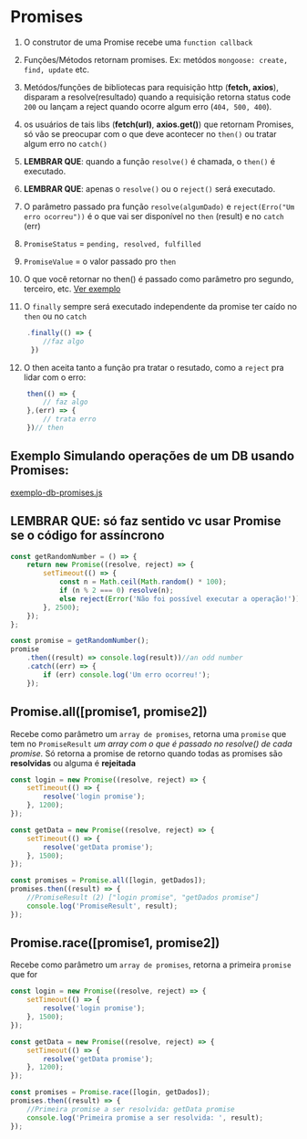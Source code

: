 # Promises

 1. O construtor de uma Promise recebe uma `function callback`

 2. Funções/Métodos retornam promises. Ex:  metódos `mongoose: create, find, update` etc.

 3. Metódos/funções de bibliotecas para requisição http (**fetch, axios**), disparam a resolve(resultado) quando a requisição retorna status code `200` ou lançam a reject quando ocorre algum erro (`404, 500, 400`).
 4. os usuários de tais libs (**fetch(url)**,  **axios.get()**) que retornam Promises, só vão se preocupar com o que deve acontecer no `then()` ou tratar algum erro no `catch()`
 5. **LEMBRAR QUE**: quando a função `resolve()` é chamada, o `then()` é executado.
 6. **LEMBRAR QUE**: apenas o `resolve()` ou o `reject()` será executado.
 7. O parâmetro passado pra função `resolve(algumDado)` e `reject(Erro("Um erro ocorreu"))` é o que vai ser disponível no `then` (result) e no `catch` (err)
 8. `PromiseStatus` = `pending, resolved, fulfilled`
9. `PromiseValue` = o valor passado pro `then`  
10. O que você retornar no then() é passado como parâmetro pro segundo, terceiro, etc. [Ver exemplo](https://github.com/lucasfber/estudo-js/blob/master/1.Promises/3.exemplo-multiple-then.js)
11. O `finally` sempre será executado independente da promise ter caído no `then` ou no `catch`
```javascript
	.finally(() => {
		//faz algo
	 })
```
12. O then aceita tanto a função pra tratar o resutado, como a `reject` pra lidar com o erro:
```javascript
	then(() => {
		// faz algo
	},(err) => {
		// trata erro
	})// then
```

## Exemplo Simulando operações de um DB usando Promises:
[exemplo-db-promises.js](https://github.com/lucasfber/estudo-js/blob/master/1.Promises/1.exemplo-db-promises.js "Exemplo Database using Promises")

## LEMBRAR QUE: só faz sentido vc usar Promise se o código for assíncrono

```javascript 
const getRandomNumber = () => {
	return new Promise((resolve, reject) => {
		setTimeout(() => {
			const n = Math.ceil(Math.random() * 100);
			if (n % 2 === 0) resolve(n);
			else reject(Error('Não foi possível executar a operação!'));
		}, 2500);
	});
};

const promise = getRandomNumber();
promise
	.then((result) => console.log(result))//an odd number
	.catch((err) => {
		if (err) console.log('Um erro ocorreu!');
	});
```

## Promise.all([promise1, promise2])
Recebe como parâmetro um `array de promises`, retorna uma `promise` que tem no `PromiseResult` *um array com o que é passado no resolve() de cada promise.* Só retorna a promise de retorno quando todas as promises são **resolvidas** ou alguma é **rejeitada**

```javascript
const login = new Promise((resolve, reject) => {
	setTimeout(() => {
		resolve('login promise');
	}, 1200);
});

const getData = new Promise((resolve, reject) => {
	setTimeout(() => {
		resolve('getData promise');
	}, 1500);
});

const promises = Promise.all([login, getDados]);
promises.then((result) => {
	//PromiseResult (2) ["login promise", "getDados promise"]
	console.log('PromiseResult', result);
});
```

## Promise.race([promise1, promise2])
Recebe como parâmetro um `array de promises`, retorna a primeira `promise` que for 
```javascript
const login = new Promise((resolve, reject) => {
	setTimeout(() => {
		resolve('login promise');
	}, 1500);
});

const getData = new Promise((resolve, reject) => {
	setTimeout(() => {
		resolve('getData promise');
	}, 1200);
});

const promises = Promise.race([login, getDados]);
promises.then((result) => {
	//Primeira promise a ser resolvida: getData promise
	console.log('Primeira promise a ser resolvida: ', result);
});
```
